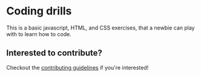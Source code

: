 # Coding drills

This is a basic javascript, HTML, and CSS exercises, that a newbie can play with to learn how to code.

## Interested to contribute?

Checkout the [contributing guidelines](/contributing.md) if you're interested!
